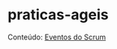 # praticas-ageis

Conteúdo:
<a href = "https://github.com/eTecnologia/praticas-ageis/wiki/Eventos-Scrum">Eventos do Scrum</a>



